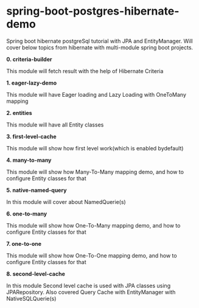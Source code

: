 # spring-boot-postgres-hibernate-demo
Spring boot hibernate postgreSql tutorial with JPA and EntityManager.
Will cover below topics from hibernate with multi-module spring boot projects.

**0. criteria-builder**

This module will fetch result with the help of Hibernate Criteria 


**1. eager-lazy-demo**

This module will have Eager loading and Lazy Loading with OneToMany mapping


**2. entities**

This module will have all Entity classes


**3. first-level-cache**

This module will show how first level work(which is enabled bydefault)


**4. many-to-many**

This module will show how Many-To-Many mapping demo, and how to configure Entity classes for that


**5. native-named-query**

In this module will cover about NamedQuerie(s)


**6. one-to-many**

This module will show how One-To-Many mapping demo, and how to configure Entity classes for that


**7. one-to-one**

This module will show how One-To-One mapping demo, and how to configure Entity classes for that


**8. second-level-cache**

In this module Second level cache is used with JPA classes using JPARepository.
Also covered Query Cache with EntityManager with NativeSQLQuerie(s)
